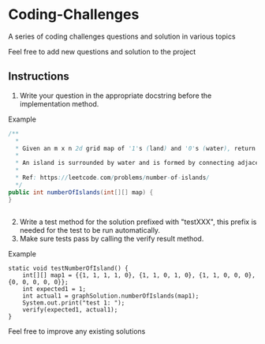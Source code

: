 # Coding-Challenges
A series of coding challenges questions and solution in various topics

Feel free to add new questions and solution to the project


## Instructions

1. Write your question in the appropriate docstring before the implementation method.

Example
```java
/**
  *
  * Given an m x n 2d grid map of '1's (land) and '0's (water), return the number of islands.
  *
  * An island is surrounded by water and is formed by connecting adjacent lands horizontally or vertically.
  *
  * Ref: https://leetcode.com/problems/number-of-islands/
  */
public int numberOfIslands(int[][] map) {
}
        
```
2. Write a test method for the solution prefixed with "testXXX", this prefix is needed for the 
test to be run automatically.
3. Make sure tests pass by calling the verify result method.

Example
```$xslt java
static void testNumberOfIsland() {
    int[][] map1 = {{1, 1, 1, 1, 0}, {1, 1, 0, 1, 0}, {1, 1, 0, 0, 0}, {0, 0, 0, 0, 0}};
    int expected1 = 1;
    int actual1 = graphSolution.numberOfIslands(map1);
    System.out.print("test 1: ");
    verify(expected1, actual1);
}
```

Feel free to improve any existing solutions
